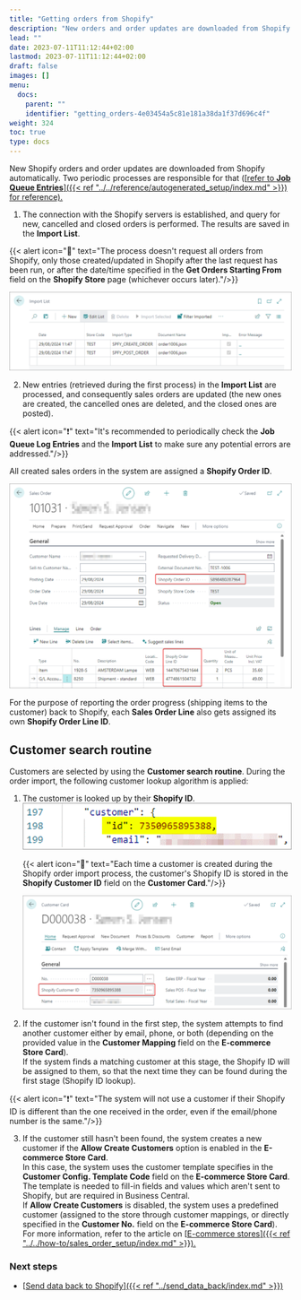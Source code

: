 ```yaml
---
title: "Getting orders from Shopify"
description: "New orders and order updates are downloaded from Shopify automatically. Learn more about the associated processes in this article."
lead: ""
date: 2023-07-11T11:12:44+02:00
lastmod: 2023-07-11T11:12:44+02:00
draft: false
images: []
menu:
  docs:
    parent: ""
    identifier: "getting_orders-4e03454a5c81e181a38da1f37d696c4f"
weight: 324
toc: true
type: docs
---
```


New Shopify orders and order updates are downloaded from Shopify automatically. Two periodic processes are responsible for that ([<ins>refer to **Job Queue Entries**<ins>]({{< ref "../../reference/autogenerated_setup/index.md" >}}) for reference). 


1. The connection with the Shopify servers is established, and query for new, cancelled and closed orders is performed. The results are saved in the **Import List**.

{{< alert icon="📝" text="The process doesn't request all orders from Shopify, only those created/updated in Shopify after the last request has been run, or after the date/time specified in the <b>Get Orders Starting From</b> field on the <b>Shopify Store</b> page (whichever occurs later)."/>}}

   ![shopify_import_list](Images/shopify_import_list.PNG)

2. New entries (retrieved during the first process) in the **Import List** are processed, and consequently sales orders are updated (the new ones are created, the cancelled ones are deleted, and the closed ones are posted).

{{< alert icon="❗" text="It's recommended to periodically check the <b>Job Queue Log Entries</b> and the <b>Import List</b> to make sure any potential errors are addressed."/>}}

All created sales orders in the system are assigned a **Shopify Order ID**. 

   ![shopify_sales_order](images/shopify_sales_order.PNG)

For the purpose of reporting the order progress (shipping items to the customer) back to Shopify, each **Sales Order Line** also gets assigned its own **Shopify Order Line ID**.

## Customer search routine

Customers are selected by using the **Customer search routine**. During the order import, the following customer lookup algorithm is applied:

1. The customer is looked up by their **Shopify ID**.                   
   ![customer_search](Images/customer_search.PNG)

   {{< alert icon="📝" text="Each time a customer is created during the Shopify order import process, the customer's Shopify ID is stored in the <b>Shopify Customer ID</b> field on the <b>Customer Card</b>."/>}}

   ![shopify_customer_id](Images/shopify_customer_id.PNG)

2. If the customer isn't found in the first step, the system attempts to find another customer either by email, phone, or both (depending on the provided value in the **Customer Mapping** field on the **E-commerce Store Card**).    
   If the system finds a matching customer at this stage, the Shopify ID will be assigned to them, so that the next time they can be found during the first stage (Shopify ID lookup).         

{{< alert icon="❗" text="The system will not use a customer if their Shopify ID is different than the one received in the order, even if the email/phone number is the same."/>}}

3. If the customer still hasn't been found, the system creates a new customer if the **Allow Create Customers** option is enabled in the **E-commerce Store Card**.           
   In this case, the system uses the customer template specifies in the **Customer Config. Template Code** field on the **E-commerce Store Card**. The template is needed to fill-in fields and values which aren't sent to Shopify, but are required in Business Central.      
   If **Allow Create Customers** is disabled, the system uses a predefined customer (assigned to the store through customer mappings, or directly specified in the **Customer No.** field on the **E-commerce Store Card**).        
   For more information, refer to the article on [<ins>E-commerce stores<ins>]({{< ref "../../how-to/sales_order_setup/index.md" >}}).


### Next steps

- [<ins>Send data back to Shopify<ins>]({{< ref "../send_data_back/index.md" >}})

